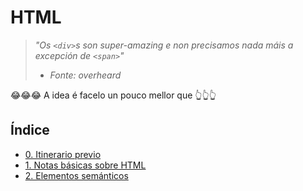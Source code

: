 # HTML

> _"Os `<div>`s son super-amazing e non precisamos nada máis a excepción de `<span>`"_
>
> - _Fonte: overheard_

😂😂😂 A idea é facelo un pouco mellor que 👆👆👆

## Índice

- [0. Itinerario previo](./0-itinerario-previo.md)
- [1. Notas básicas sobre HTML](./1-notas-basicas-sobre-HTML.md)
- [2. Elementos semánticos](./2-elementos-semanticos.md)
